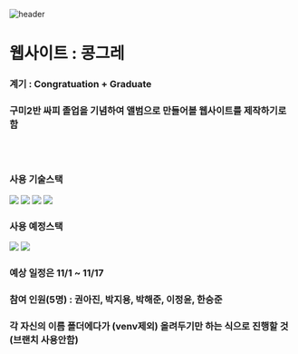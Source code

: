 ![header](https://capsule-render.vercel.app/api?type=cylinder&color=gradient&height=120&section=header&text=콩그레%20프로젝트%20Start!!!&render&fontSize=45&animation=scaleIn)

# 웹사이트 : 콩그레

### 계기 : Congratuation + Graduate 
### 구미2반 싸피 졸업을 기념하여 앨범으로 만들어볼 웹사이트를 제작하기로 함 

<br><br>

### 사용 기술스택
<img src="https://img.shields.io/badge/Django-092E20?style=for-the-badge&logo=Django&logoColor=white"> <img src="https://img.shields.io/badge/python-3776AB?style=for-the-badge&logo=python&logoColor=white"> <img src="https://img.shields.io/badge/HTML5-E34F26?style=for-the-badge&logo=HTML5&logoColor=white"> <img src="https://img.shields.io/badge/CSS3-1572B6?style=for-the-badge&logo=CSS3&logoColor=white">
<br>
### 사용 예정스택
<img src="https://img.shields.io/badge/JavaScript-F7DF1E?style=flat-square&logo=JavaScript&logoColor=white"/> <img src="https://img.shields.io/badge/Vue.js-4FC08D?style=flat-square&logo=Vue.js&logoColor=white">
<br>
### 예상 일정은 11/1 ~ 11/17
### 참여 인원(5명) : 권아진, 박지용, 박해준, 이정윤, 한승준
### 각 자신의 이름 폴더에다가 (venv제외) 올려두기만 하는 식으로 진행할 것 (브랜치 사용안함)
